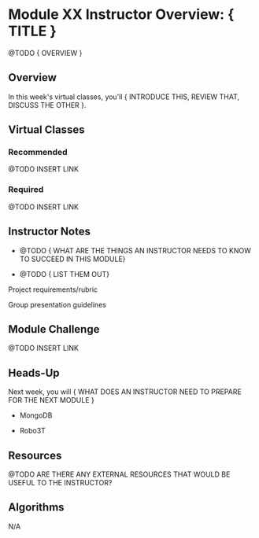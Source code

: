 # Module XX Instructor Overview: { TITLE }

@TODO { OVERVIEW }

## Overview

In this week's virtual classes, you'll { INTRODUCE THIS, REVIEW THAT, DISCUSS THE OTHER }.

## Virtual Classes

### Recommended

@TODO INSERT LINK

### Required

@TODO INSERT LINK

## Instructor Notes

* @TODO { WHAT ARE THE THINGS AN INSTRUCTOR NEEDS TO KNOW TO SUCCEED IN THIS MODULE}

* @TODO { LIST THEM OUT}


Project requirements/rubric

Group presentation guidelines


## Module Challenge

@TODO INSERT LINK

## Heads-Up

Next week, you will { WHAT DOES AN INSTRUCTOR NEED TO PREPARE FOR THE NEXT MODULE }

* MongoDB

* Robo3T

## Resources

@TODO ARE THERE ANY EXTERNAL RESOURCES THAT WOULD BE USEFUL TO THE INSTRUCTOR?

## Algorithms

N/A

